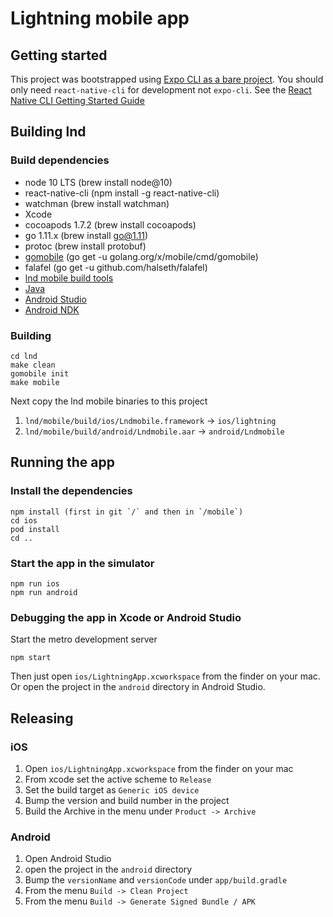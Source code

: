 Lightning mobile app
==========

## Getting started

This project was bootstrapped using [Expo CLI as a bare project](https://blog.expo.io/you-can-now-use-expo-apis-in-any-react-native-app-7c3a93041331). You should only need `react-native-cli` for development not `expo-cli`. See the [React Native CLI Getting Started Guide](https://facebook.github.io/react-native/docs/getting-started.html)

## Building lnd

### Build dependencies

* node 10 LTS (brew install node@10)
* react-native-cli (npm install -g react-native-cli)
* watchman (brew install watchman)
* Xcode
* cocoapods 1.7.2 (brew install cocoapods)
* go 1.11.x (brew install go@1.11)
* protoc (brew install protobuf)
* [gomobile](https://github.com/golang/go/wiki/Mobile) (go get -u golang.org/x/mobile/cmd/gomobile)
* falafel (go get -u github.com/halseth/falafel)
* [lnd mobile build tools](https://github.com/lightninglabs/lnd/tree/mobile-autopilot-100)
* [Java](https://www.oracle.com/technetwork/java/javase/downloads/index.html)
* [Android Studio](https://developer.android.com/studio)
* [Android NDK](https://developer.android.com/ndk/guides)

### Building

```
cd lnd
make clean
gomobile init
make mobile
```

Next copy the lnd mobile binaries to this project

1. `lnd/mobile/build/ios/Lndmobile.framework` -> `ios/lightning`
2. `lnd/mobile/build/android/Lndmobile.aar` -> `android/Lndmobile`

## Running the app

### Install the dependencies

```
npm install (first in git `/` and then in `/mobile`)
cd ios
pod install
cd ..
```

### Start the app in the simulator

```
npm run ios
npm run android
```

### Debugging the app in Xcode or Android Studio

Start the metro development server

```
npm start
```

Then just open `ios/LightningApp.xcworkspace` from the finder on your mac. Or open the project in the `android` directory in Android Studio.

## Releasing

### iOS

1. Open `ios/LightningApp.xcworkspace` from the finder on your mac
2. From xcode set the active scheme to `Release`
3. Set the build target as `Generic iOS device`
4. Bump the version and build number in the project
5. Build the Archive in the menu under `Product -> Archive`

### Android

1. Open Android Studio
2. open the project in the `android` directory
3. Bump the `versionName` and `versionCode` under `app/build.gradle`
4. From the menu `Build -> Clean Project`
5. From the menu `Build -> Generate Signed Bundle / APK`
